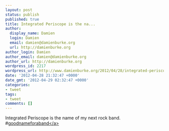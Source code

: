```yaml
---
layout: post
status: publish
published: true
title: Integrated Periscope is the na...
author:
  display_name: Damien
  login: Damien
  email: damien@damienburke.org
  url: http://damienburke.org
author_login: Damien
author_email: damien@damienburke.org
author_url: http://damienburke.org
wordpress_id: 2217
wordpress_url: http://www.damienburke.org/2012/04/28/integrated-periscope-is-the-na/
date: '2012-04-28 21:32:47 +0000'
date_gmt: '2012-04-29 02:32:47 +0000'
categories:
- tweet
tags:
- tweet
comments: []
---
```

<p>Integrated Periscope is the name of my next rock band. #<a href="http:&#47;&#47;search.twitter.com&#47;search?q=%23goodnameforaband" class="aktt_hashtag">goodnameforaband<&#47;a></p>
